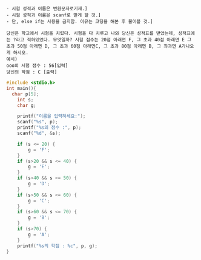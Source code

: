 	- 시험 성적과 이름은 변환문자로기재.]
	- 시험 성적과 이름은 scanf로 받게 할 것.]
	- 단, else if는 사용을 금지함. 이유는 코딩을 해본 후 물어볼 것.]

	당신은 학교에서 시험을 치렀다. 시험을 다 치루고 나와 당신은 성적표를 받았는데, 성적표에는 ?라고 적혀있었다. 무엇일까? 시험 점수는 20점 아래면 F, 그 초과 40점 아래면 E 그 초과 50점 아래면 D, 그 초과 60점 아래면C, 그 초과 80점 아래면 B, 그 촤과면 A가나오게 하시오.
	예시)
	ooo의 시험 점수 : 56[입력]
	당신의 학점 : C [출력]

```c
#include <stdio.h>
int main(){
  char p[5];
	int s;
	char g;

	printf("이름을 입력하세요:");
	scanf("%s", p);
	printf("%s의 점수 :", p);
	scanf("%d", &s);

	if (s <= 20) {
		g = 'F';
	}
	if (s>20 && s <= 40) {
		g = 'E';
	}
	if (s>40 && s <= 50) {
		g = 'D';
	}
	if (s>50 && s <= 60) {
		g = 'C';
	}
	if (s>60 && s <= 70) {
		g = 'B';
	}
	if (s>70) {
		g = 'A';
	}
	printf("%s의 학점 : %c", p, g);
}
```
